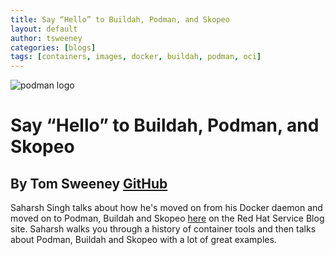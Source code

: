 ```yaml
---
title: Say “Hello” to Buildah, Podman, and Skopeo
layout: default
author: tsweeney
categories: [blogs]
tags: [containers, images, docker, buildah, podman, oci]
---
```


![podman logo](../static/vectors/raw/podman.svg)

# Say “Hello” to Buildah, Podman, and Skopeo

## By Tom Sweeney [GitHub](https://github.com/TomSweeneyRedhat)

Saharsh Singh talks about how he's moved on from his Docker daemon and moved on to Podman, Buildah and Skopeo [here](https://servicesblog.redhat.com/2019/10/09/say-hello-to-buildah-podman-and-skopeo/?sc_cid=701f2000000txokAAA&utm_source=bambu&utm_medium=social&utm_campaign=abm) on the Red Hat Service Blog site. Saharsh walks you through a history of container tools and then talks about Podman, Buildah and Skopeo with a lot of great examples.
